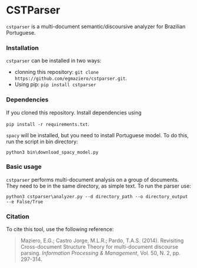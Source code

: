 # CSTParser

```cstparser``` is a multi-document semantic/discoursive analyzer for Brazilian Portuguese.

### Installation
```cstparser``` can be installed in two ways:

- clonning this repository:
```git clone https://github.com/egmaziero/cstparser.git```.   
- Using pip:
```pip install cstparser```

### Dependencies
If you cloned this repository. Install dependencies using

```pip install -r requirements.txt```.

```spacy``` will be installed, but you need to install Portuguese model. To do this, run the script in bin directory:

```python3 bin\download_spacy_model.py```
 

### Basic usage
```cstparser``` performs multi-document analysis on a group of documents. They need to be in the same directory, as simple text. To run the parser use:

```python3 cstparser\analyzer.py --d directory_path --o directory_output --e False/True```


### Citation

To cite this tool, use the following reference:

>Maziero, E.G.; Castro Jorge, M.L.R.; Pardo, T.A.S. (2014). Revisiting Cross-document Structure Theory for multi-document discourse parsing. _Information Processing & Management_, Vol. 50, N. 2, pp. 297-314.